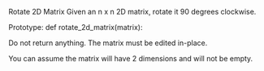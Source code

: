 Rotate 2D Matrix
Given an n x n 2D matrix, rotate it 90 degrees clockwise.

Prototype: def rotate_2d_matrix(matrix):

Do not return anything. The matrix must be edited in-place.

You can assume the matrix will have 2 dimensions and will not be empty.

